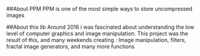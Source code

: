 ##About PPM
PPM is one of the most simple ways to store uncompressed images

##About this lib
Around 2016 i was fascinated about understanding the low level of computer graphics and image manipulation. 
This project was the result of this, and many weekends creating :
Image manipulation, filters, fractal image generators, and many more functions
